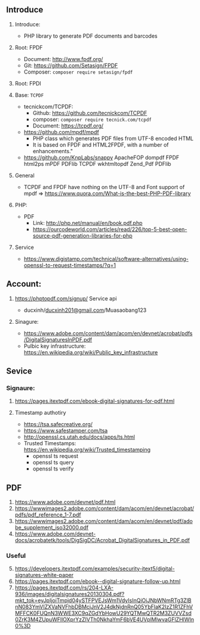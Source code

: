 ## Introduce
1. Introduce:
    + PHP library to generate PDF documents and barcodes
1. Root: FPDF
    + Document: http://www.fpdf.org/
    + Git: https://github.com/Setasign/FPDF
    + Composer: `composer require setasign/fpdf`
2. Root: FPDI
1. Base: `TCPDF`
    + tecnickcom/TCPDF: 
        + Github: https://github.com/tecnickcom/TCPDF
        + composer: `composer require tecnick.com/tcpdf`
        + Document: https://tcpdf.org/
    + https://github.com/mpdf/mpdf
        + PHP class which generates PDF files from UTF-8 encoded HTML
        + It is based on FPDF and HTML2FPDF, with a number of enhancements."
    + https://github.com/KnpLabs/snappy
    ApacheFOP
    dompdf
    FPDF
    html2ps
    mPDF
    PDFlib
    TCPDF
    wkhtmltopdf
    Zend_Pdf
    PDFlib
3. General
    + TCPDF and FPDF have nothing on the UTF-8 and Font support of mpdf
=> https://www.quora.com/What-is-the-best-PHP-PDF-library

2. PHP:
    + PDF
        + Link: http://php.net/manual/en/book.pdf.php
        + https://ourcodeworld.com/articles/read/226/top-5-best-open-source-pdf-generation-libraries-for-php

3. Service
    + https://www.digistamp.com/technical/software-alternatives/using-openssl-to-request-timestamps/?q=1


## Account:
1. https://phptopdf.com/signup/   Service api
    + ducxinh/ducxinh201@gmail.com/Muasaobang123

2. Sinagure: 
    + https://www.adobe.com/content/dam/acom/en/devnet/acrobat/pdfs/DigitalSignaturesInPDF.pdf
    + Pulbic key infrastructure: https://en.wikipedia.org/wiki/Public_key_infrastructure

## Sevice
### Signaure:
1. https://pages.itextpdf.com/ebook-digital-signatures-for-pdf.html

3. Timestamp authotiry
    + https://tsa.safecreative.org/
    + https://www.safestamper.com/tsa
    + http://openssl.cs.utah.edu/docs/apps/ts.html
    + Trusted Timestamps: https://en.wikipedia.org/wiki/Trusted_timestamping
        + openssl ts request
        + openssl ts query
        + openssl ts verify

## PDF
1. https://www.adobe.com/devnet/pdf.html
2. https://wwwimages2.adobe.com/content/dam/acom/en/devnet/acrobat/pdfs/pdf_reference_1-7.pdf
3. https://wwwimages2.adobe.com/content/dam/acom/en/devnet/pdf/adobe_supplement_iso32000.pdf
4. https://www.adobe.com/devnet-docs/acrobatetk/tools/DigSigDC/Acrobat_DigitalSignatures_in_PDF.pdf

### Useful
5. https://developers.itextpdf.com/examples/security-itext5/digital-signatures-white-paper
6. https://pages.itextpdf.com/ebook--digital-signature-follow-up.html
7. https://pages.itextpdf.com/rs/204-LXA-936/images/digitalsignatures20130304.pdf?mkt_tok=eyJpIjoiTmpjd04ySTFPVEJsWm1VdyIsInQiOiJNbWNmRTg3ZlBnN083YmVIZXVaNVFhbDBMcjJnV2J4dkNjdnRnQ05YbFlaK2IzZ1R1ZFhVMFFCK0FUQnN3WWE3XC9qZGdYbHowU29YQTMwQTR2M3ZUVVZsd0ZrK3M4ZUpuWFllOXprYzZIVTh0NkhaYmF6bVE4UVplMlwvaGFlZHlWIn0%3D